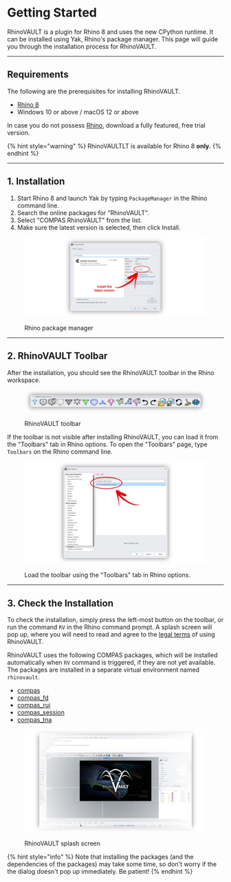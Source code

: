 # Getting Started

RhinoVAULT is a plugin for Rhino 8 and uses the new CPython runtime. It can be installed using Yak, Rhino's package manager. This page will guide you through the installation process for RhinoVAULT.

***

## Requirements

The following are the prerequisites for installing RhinoVAULT.

* [Rhino 8](https://www.rhino3d.com/)
* Windows 10 or above / macOS 12 or above

In case you do not possess [Rhino](https://www.rhino3d.com/), download a fully featured, free trial version.

{% hint style="warning" %}
RhinoVAULTLT is available for Rhino 8 **only.**
{% endhint %}

***

## 1. Installation

1. Start Rhino 8 and launch Yak by typing `PackageManager` in the Rhino command line.
2. Search the online packages for "RhinoVAULT".
3. Select "COMPAS RhinoVAULT" from the list.
4. Make sure the latest version is selected, then click Install.

<figure><img src="../.gitbook/assets/RV_package-manager.png" alt=""><figcaption><p>Rhino package manager</p></figcaption></figure>

***

## 2. RhinoVAULT Toolbar

After the installation, you should see the RhinoVAULT toolbar in the Rhino workspace.&#x20;

<figure><img src="../.gitbook/assets/RV_toolbar (1).png" alt=""><figcaption><p>RhinoVAULT toolbar</p></figcaption></figure>

If the toolbar is not visible after installing RhinoVAULT, you can load it from the "Toolbars" tab in Rhino options. To open the "Toolbars" page, type `Toolbars` on the Rhino command line.

<figure><img src="../.gitbook/assets/RV_toolbar-install.png" alt=""><figcaption><p>Load the toolbar using the "Toolbars" tab in Rhino options.</p></figcaption></figure>

***

## 3. Check the Installation

To check the installation, simply press the left-most button on the toolbar, or run the command `RV` in the Rhino command prompt. A splash screen will pop up, where you will need to read and agree to the [legal terms](../additional-information/legal-terms.md) of using RhinoVAULT.

RhinoVAULT uses the following COMPAS packages, which will be installed automatically when `RV` command is triggered, if they are not yet available. The packages are installed in a separate virtual environment named `rhinovault`.

* [compas](https://github.com/compas-dev/compas)
* [compas\_fd](https://github.com/blockresearchgroup/compas\_fd)
* [compas\_rui](https://github.com/blockresearchgroup/compas\_rui)
* [compas\_session](https://github.com/blockresearchgroup/compas\_session)
* [compas\_tna](https://github.com/blockresearchgroup/compas\_dr)

<figure><img src="../.gitbook/assets/RV_splash-window.png" alt=""><figcaption><p>RhinoVAULT splash screen</p></figcaption></figure>

{% hint style="info" %}
Note that installing the packages (and the dependencies of the packages) may take some time, so don't worry if the the dialog doesn't pop up immediately. Be patient!
{% endhint %}
